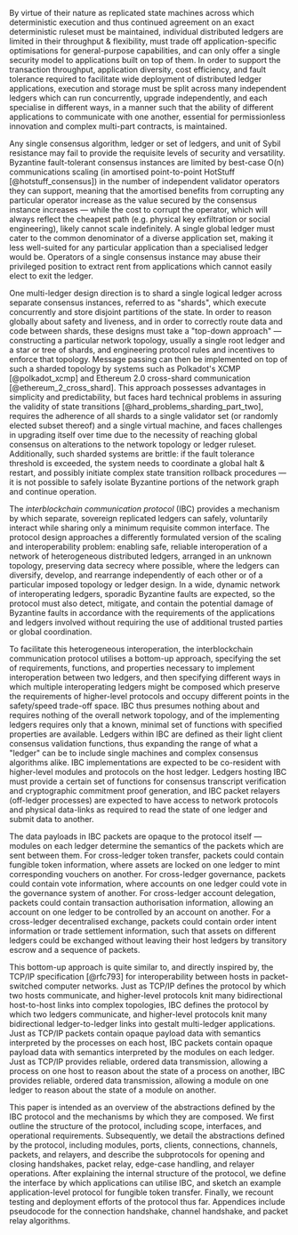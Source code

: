 By virtue of their nature as replicated state machines across which deterministic execution and thus continued agreement on an exact deterministic ruleset must be maintained, individual distributed ledgers are limited in their throughput & flexibility, must trade off application-specific optimisations for general-purpose capabilities, and can only offer a single security model to applications built on top of them. In order to support the transaction throughput, application diversity, cost efficiency, and fault tolerance required to facilitate wide deployment of distributed ledger applications, execution and storage must be split across many independent ledgers which can run concurrently, upgrade independently, and each specialise in different ways, in a manner such that the ability of different applications to communicate with one another, essential for permissionless innovation and complex multi-part contracts, is maintained.

Any single consensus algorithm, ledger or set of ledgers, and unit of Sybil resistance may fail to provide the requisite levels of security and versatility. Byzantine fault-tolerant consensus instances are limited by best-case O(n) communications scaling (in amortised point-to-point HotStuff [@hotstuff_consensus]) in the number of independent validator operators they can support, meaning that the amortised benefits from corrupting any particular operator increase as the value secured by the consensus instance increases — while the cost to corrupt the operator, which will always reflect the cheapest path (e.g. physical key exfiltration or social engineering), likely cannot scale indefinitely. A single global ledger must cater to the common denominator of a diverse application set, making it less well-suited for any particular application than a specialised ledger would be. Operators of a single consensus instance may abuse their privileged position to extract rent from applications which cannot easily elect to exit the ledger. 

One multi-ledger design direction is to shard a single logical ledger across separate consensus instances, referred to as "shards", which execute concurrently and store disjoint partitions of the state. In order to reason globally about safety and liveness, and in order to correctly route data and code between shards, these designs must take a "top-down approach" — constructing a particular network topology, usually a single root ledger and a star or tree of shards, and engineering protocol rules and incentives to enforce that topology. Message passing can then be implemented on top of such a sharded topology by systems such as Polkadot's XCMP [@polkadot_xcmp] and Ethereum 2.0 cross-shard communication [@ethereum_2_cross_shard]. This approach possesses advantages in simplicity and predictability, but faces hard technical problems in assuring the validity of state transitions [@hard_problems_sharding_part_two], requires the adherence of all shards to a single validator set (or randomly elected subset thereof) and a single virtual machine, and faces challenges in upgrading itself over time due to the necessity of reaching global consensus on alterations to the network topology or ledger ruleset. Additionally, such sharded systems are brittle: if the fault tolerance threshold is exceeded, the system needs to coordinate a global halt & restart, and possibly initiate complex state transition rollback procedures — it is not possible to safely isolate Byzantine portions of the network graph and continue operation.

The *interblockchain communication protocol* (IBC) provides a mechanism by which separate, sovereign replicated ledgers can safely, voluntarily interact while sharing only a minimum requisite common interface. The protocol design approaches a differently formulated version of the scaling and interoperability problem: enabling safe, reliable interoperation of a network of heterogeneous distributed ledgers, arranged in an unknown topology, preserving data secrecy where possible, where the ledgers can diversify, develop, and rearrange independently of each other or of a particular imposed topology or ledger design. In a wide, dynamic network of interoperating ledgers, sporadic Byzantine faults are expected, so the protocol must also detect, mitigate, and contain the potential damage of Byzantine faults in accordance with the requirements of the applications and ledgers involved without requiring the use of additional trusted parties or global coordination.

To facilitate this heterogeneous interoperation, the interblockchain communication protocol utilises a bottom-up approach, specifying the set of requirements, functions, and properties necessary to implement interoperation between two ledgers, and then specifying different ways in which multiple interoperating ledgers might be composed which preserve the requirements of higher-level protocols and occupy different points in the safety/speed trade-off space. IBC thus presumes nothing about and requires nothing of the overall network topology, and of the implementing ledgers requires only that a known, minimal set of functions with specified properties are available. Ledgers within IBC are defined as their light client consensus validation functions, thus expanding the range of what a "ledger" can be to include single machines and complex consensus algorithms alike. IBC implementations are expected to be co-resident with higher-level modules and protocols on the host ledger. Ledgers hosting IBC must provide a certain set of functions for consensus transcript verification and cryptographic commitment proof generation, and IBC packet relayers (off-ledger processes) are expected to have access to network protocols and physical data-links as required to read the state of one ledger and submit data to another.

The data payloads in IBC packets are opaque to the protocol itself — modules on each ledger determine the semantics of the packets which are sent between them. For cross-ledger token transfer, packets could contain fungible token information, where assets are locked on one ledger to mint corresponding vouchers on another. For cross-ledger governance, packets could contain vote information, where accounts on one ledger could vote in the governance system of another. For cross-ledger account delegation, packets could contain transaction authorisation information, allowing an account on one ledger to be controlled by an account on another. For a cross-ledger decentralised exchange, packets could contain order intent information or trade settlement information, such that assets on different ledgers could be exchanged without leaving their host ledgers by transitory escrow and a sequence of packets.

This bottom-up approach is quite similar to, and directly inspired by, the TCP/IP specification [@rfc793] for interoperability between hosts in packet-switched computer networks. Just as TCP/IP defines the protocol by which two hosts communicate, and higher-level protocols knit many bidirectional host-to-host links into complex topologies, IBC defines the protocol by which two ledgers communicate, and higher-level protocols knit many bidirectional ledger-to-ledger links into gestalt multi-ledger applications. Just as TCP/IP packets contain opaque payload data with semantics interpreted by the processes on each host, IBC packets contain opaque payload data with semantics interpreted by the modules on each ledger. Just as TCP/IP provides reliable, ordered data transmission, allowing a process on one host to reason about the state of a process on another, IBC provides reliable, ordered data transmission, allowing a module on one ledger to reason about the state of a module on another.

This paper is intended as an overview of the abstractions defined by the IBC protocol and the mechanisms by which they are composed. We first outline the structure of the protocol, including scope, interfaces, and operational requirements. Subsequently, we detail the abstractions defined by the protocol, including modules, ports, clients, connections, channels, packets, and relayers, and describe the subprotocols for opening and closing handshakes, packet relay, edge-case handling, and relayer operations. After explaining the internal structure of the protocol, we define the interface by which applications can utilise IBC, and sketch an example application-level protocol for fungible token transfer. Finally, we recount testing and deployment efforts of the protocol thus far. Appendices include pseudocode for the connection handshake, channel handshake, and packet relay algorithms.
